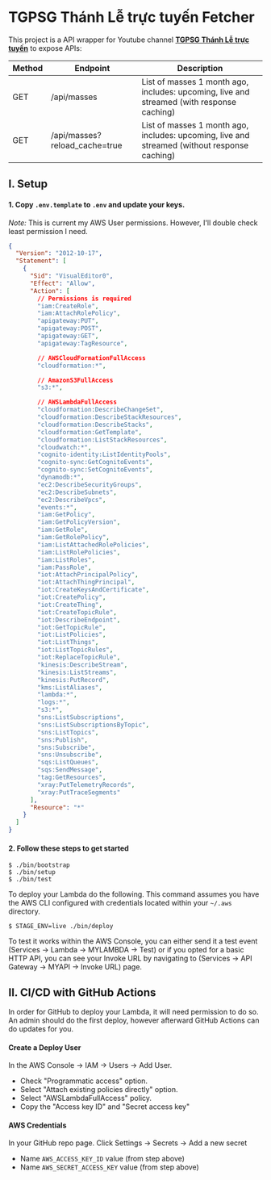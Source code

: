
# TGPSG Thánh Lễ trực tuyến Fetcher

This project is a API wrapper for Youtube channel **[TGPSG Thánh Lễ trực tuyến](https://www.youtube.com/channel/UCc7qu2cB-CzTt8CpWqLba-g)** to expose APIs:

| Method | Endpoint                      | Description                                                                                  |
| ------ | ----------------------------- | -------------------------------------------------------------------------------------------- |
| GET    | /api/masses                   | List of masses 1 month ago, includes: upcoming, live and streamed (with response caching)    |
| GET    | /api/masses?reload_cache=true | List of masses 1 month ago, includes: upcoming, live and streamed (without response caching) |

## I. Setup

#### 1. Copy `.env.template` to `.env` and update your keys.

*Note:* This is current my AWS User permissions. However, I'll double check least permission I need.

```json
{
  "Version": "2012-10-17",
  "Statement": [
    {
      "Sid": "VisualEditor0",
      "Effect": "Allow",
      "Action": [
        // Permissions is required
        "iam:CreateRole",
        "iam:AttachRolePolicy",
        "apigateway:PUT",
        "apigateway:POST",
        "apigateway:GET",
        "apigateway:TagResource",

        // AWSCloudFormationFullAccess
        "cloudformation:*",

        // AmazonS3FullAccess
        "s3:*",

        // AWSLambdaFullAccess
        "cloudformation:DescribeChangeSet",
        "cloudformation:DescribeStackResources",
        "cloudformation:DescribeStacks",
        "cloudformation:GetTemplate",
        "cloudformation:ListStackResources",
        "cloudwatch:*",
        "cognito-identity:ListIdentityPools",
        "cognito-sync:GetCognitoEvents",
        "cognito-sync:SetCognitoEvents",
        "dynamodb:*",
        "ec2:DescribeSecurityGroups",
        "ec2:DescribeSubnets",
        "ec2:DescribeVpcs",
        "events:*",
        "iam:GetPolicy",
        "iam:GetPolicyVersion",
        "iam:GetRole",
        "iam:GetRolePolicy",
        "iam:ListAttachedRolePolicies",
        "iam:ListRolePolicies",
        "iam:ListRoles",
        "iam:PassRole",
        "iot:AttachPrincipalPolicy",
        "iot:AttachThingPrincipal",
        "iot:CreateKeysAndCertificate",
        "iot:CreatePolicy",
        "iot:CreateThing",
        "iot:CreateTopicRule",
        "iot:DescribeEndpoint",
        "iot:GetTopicRule",
        "iot:ListPolicies",
        "iot:ListThings",
        "iot:ListTopicRules",
        "iot:ReplaceTopicRule",
        "kinesis:DescribeStream",
        "kinesis:ListStreams",
        "kinesis:PutRecord",
        "kms:ListAliases",
        "lambda:*",
        "logs:*",
        "s3:*",
        "sns:ListSubscriptions",
        "sns:ListSubscriptionsByTopic",
        "sns:ListTopics",
        "sns:Publish",
        "sns:Subscribe",
        "sns:Unsubscribe",
        "sqs:ListQueues",
        "sqs:SendMessage",
        "tag:GetResources",
        "xray:PutTelemetryRecords",
        "xray:PutTraceSegments"
      ],
      "Resource": "*"
    }
  ]
}
```

#### 2. Follow these steps to get started

```shell
$ ./bin/bootstrap
$ ./bin/setup
$ ./bin/test
```

To deploy your Lambda do the following. This command assumes you have the AWS CLI configured with credentials located within your `~/.aws` directory.

```shell
$ STAGE_ENV=live ./bin/deploy
```

To test it works within the AWS Console, you can either send it a test event (Services -> Lambda -> MYLAMBDA -> Test) or if you opted for a basic HTTP API, you can see your Invoke URL by navigating to (Services -> API Gateway -> MYAPI -> Invoke URL) page.

## II. CI/CD with GitHub Actions

In order for GitHub to deploy your Lambda, it will need permission to do so. An admin should do the first deploy, however afterward GitHub Actions can do updates for you.

#### Create a Deploy User

In the AWS Console -> IAM -> Users -> Add User.

* Check "Programmatic access" option.
* Select "Attach existing policies directly" option.
* Select "AWSLambdaFullAccess" policy.
* Copy the "Access key ID" and "Secret access key"

#### AWS Credentials

In your GitHub repo page. Click Settings -> Secrets -> Add a new secret

* Name `AWS_ACCESS_KEY_ID` value (from step above)
* Name `AWS_SECRET_ACCESS_KEY` value (from step above)
